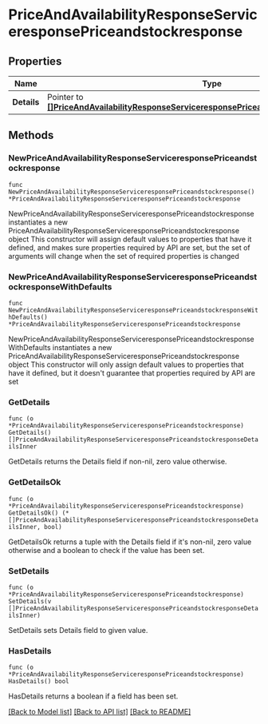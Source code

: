 # PriceAndAvailabilityResponseServiceresponsePriceandstockresponse

## Properties

Name | Type | Description | Notes
------------ | ------------- | ------------- | -------------
**Details** | Pointer to [**[]PriceAndAvailabilityResponseServiceresponsePriceandstockresponseDetailsInner**](PriceAndAvailabilityResponseServiceresponsePriceandstockresponseDetailsInner.md) |  | [optional] 

## Methods

### NewPriceAndAvailabilityResponseServiceresponsePriceandstockresponse

`func NewPriceAndAvailabilityResponseServiceresponsePriceandstockresponse() *PriceAndAvailabilityResponseServiceresponsePriceandstockresponse`

NewPriceAndAvailabilityResponseServiceresponsePriceandstockresponse instantiates a new PriceAndAvailabilityResponseServiceresponsePriceandstockresponse object
This constructor will assign default values to properties that have it defined,
and makes sure properties required by API are set, but the set of arguments
will change when the set of required properties is changed

### NewPriceAndAvailabilityResponseServiceresponsePriceandstockresponseWithDefaults

`func NewPriceAndAvailabilityResponseServiceresponsePriceandstockresponseWithDefaults() *PriceAndAvailabilityResponseServiceresponsePriceandstockresponse`

NewPriceAndAvailabilityResponseServiceresponsePriceandstockresponseWithDefaults instantiates a new PriceAndAvailabilityResponseServiceresponsePriceandstockresponse object
This constructor will only assign default values to properties that have it defined,
but it doesn't guarantee that properties required by API are set

### GetDetails

`func (o *PriceAndAvailabilityResponseServiceresponsePriceandstockresponse) GetDetails() []PriceAndAvailabilityResponseServiceresponsePriceandstockresponseDetailsInner`

GetDetails returns the Details field if non-nil, zero value otherwise.

### GetDetailsOk

`func (o *PriceAndAvailabilityResponseServiceresponsePriceandstockresponse) GetDetailsOk() (*[]PriceAndAvailabilityResponseServiceresponsePriceandstockresponseDetailsInner, bool)`

GetDetailsOk returns a tuple with the Details field if it's non-nil, zero value otherwise
and a boolean to check if the value has been set.

### SetDetails

`func (o *PriceAndAvailabilityResponseServiceresponsePriceandstockresponse) SetDetails(v []PriceAndAvailabilityResponseServiceresponsePriceandstockresponseDetailsInner)`

SetDetails sets Details field to given value.

### HasDetails

`func (o *PriceAndAvailabilityResponseServiceresponsePriceandstockresponse) HasDetails() bool`

HasDetails returns a boolean if a field has been set.


[[Back to Model list]](../README.md#documentation-for-models) [[Back to API list]](../README.md#documentation-for-api-endpoints) [[Back to README]](../README.md)


